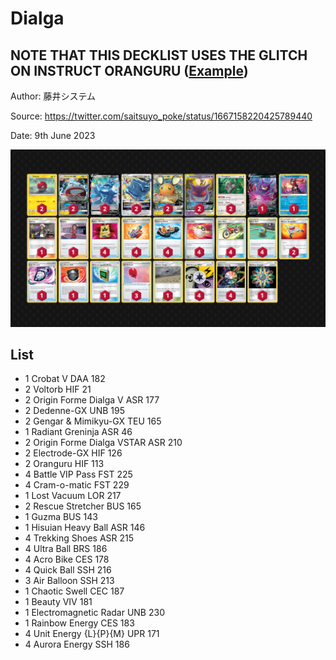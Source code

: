 # Dialga

## NOTE THAT THIS DECKLIST USES THE GLITCH ON INSTRUCT ORANGURU ([Example](https://twitter.com/kinoita_shiro/status/1667139351086792704?s=20))

Author: 藤井システム

Source: <https://twitter.com/saitsuyo_poke/status/1667158220425789440>

Date: 9th June 2023

![decklist](../../images/SVI/Dialga/2-%20Dialga.png)

## List

* 1 Crobat V DAA 182
* 2 Voltorb HIF 21
* 2 Origin Forme Dialga V ASR 177
* 2 Dedenne-GX UNB 195
* 2 Gengar & Mimikyu-GX TEU 165
* 1 Radiant Greninja ASR 46
* 2 Origin Forme Dialga VSTAR ASR 210
* 2 Electrode-GX HIF 126
* 2 Oranguru HIF 113
* 4 Battle VIP Pass FST 225
* 4 Cram-o-matic FST 229
* 1 Lost Vacuum LOR 217
* 2 Rescue Stretcher BUS 165
* 1 Guzma BUS 143
* 1 Hisuian Heavy Ball ASR 146
* 4 Trekking Shoes ASR 215
* 4 Ultra Ball BRS 186
* 4 Acro Bike CES 178
* 4 Quick Ball SSH 216
* 3 Air Balloon SSH 213
* 1 Chaotic Swell CEC 187
* 1 Beauty VIV 181
* 1 Electromagnetic Radar UNB 230
* 1 Rainbow Energy CES 183
* 4 Unit Energy {L}{P}{M} UPR 171
* 4 Aurora Energy SSH 186
